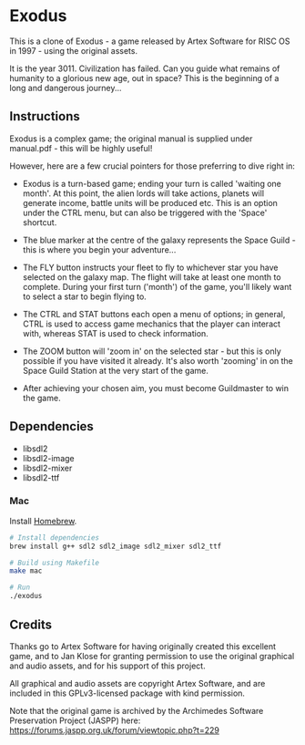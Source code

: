 # Exodus

This is a clone of Exodus - a game released by Artex Software for RISC OS in 1997 - using the original assets.

It is the year 3011. Civilization has failed. Can you guide what remains of humanity to a glorious new age, out in space? This is the beginning of a long and dangerous journey...

## Instructions
Exodus is a complex game; the original manual is supplied under manual.pdf - this will be highly useful!

However, here are a few crucial pointers for those preferring to dive right in:

* Exodus is a turn-based game; ending your turn is called 'waiting one month'. At this point, the alien lords will take actions, planets will generate income, battle units will be produced etc. This is an option under the CTRL menu, but can also be triggered with the 'Space' shortcut.

* The blue marker at the centre of the galaxy represents the Space Guild - this is where you begin your adventure...

* The FLY button instructs your fleet to fly to whichever star you have selected on the galaxy map. The flight will take at least one month to complete. During your first turn ('month') of the game, you'll likely want to select a star to begin flying to.

* The CTRL and STAT buttons each open a menu of options; in general, CTRL is used to access game mechanics that the player can interact with, whereas STAT is used to check information.

* The ZOOM button will 'zoom in' on the selected star - but this is only possible if you have visited it already. It's also worth 'zooming' in on the Space Guild Station at the very start of the game.

* After achieving your chosen aim, you must become Guildmaster to win the game.

## Dependencies

* libsdl2
* libsdl2-image
* libsdl2-mixer
* libsdl2-ttf

### Mac

Install [Homebrew](https://brew.sh/).

```bash
# Install dependencies
brew install g++ sdl2 sdl2_image sdl2_mixer sdl2_ttf

# Build using Makefile
make mac

# Run
./exodus
```

## Credits
Thanks go to Artex Software for having originally created this excellent game, and to Jan Klose for granting permission to use the original graphical and audio assets, and for his support of this project.

All graphical and audio assets are copyright Artex Software, and are included in this GPLv3-licensed package with kind permission.

Note that the original game is archived by the Archimedes Software Preservation Project (JASPP) here: https://forums.jaspp.org.uk/forum/viewtopic.php?t=229
